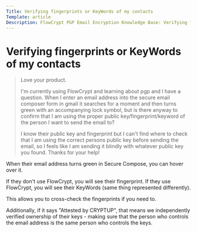 ```yaml
---
Title: Verifying fingerprints or KeyWords of my contacts
Template: article
Description: FlowCrypt PGP Email Encryption Knowledge Base: Verifying fingerprints or KeyWords of my contacts
---
```


# Verifying fingerprints or KeyWords of my contacts

> Love your product.
>
> I'm currently using FlowCrypt and learning about pgp and I have a question. When I enter an email address into the secure email composer form in gmail it searches for a moment and then turns green with an accompanying lock symbol, but is there anyway to confirm that I am using the proper public key/fingerprint/keyword of the person I want to send the email to?
>
> I know their public key and fingerprint but I can't find where to check that I am using the correct persons public key before sending the email, so I feels like I am sending it blindly with whatever public key you found. Thanks for your help!

When their email address turns green in Secure Compose, you can hover over it.

If they don't use FlowCrypt, you will see their fingerprint. If they use FlowCrypt, you will see their KeyWords (same thing represented differently).

This allows you to cross-check the fingerprints if you need to.

Additionally, if it says "Attested by CRYPTUP", that means we independently verified ownership of their keys - making sure that the person who controls the email address is the same person who controls the keys.
